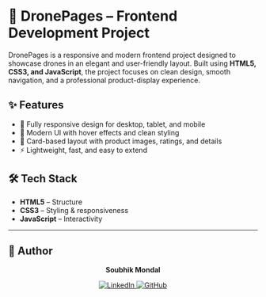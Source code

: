 # 🚁 DronePages – Frontend Development Project

DronePages is a responsive and modern frontend project designed to showcase drones in an elegant and user-friendly layout. Built using **HTML5, CSS3, and JavaScript**, the project focuses on clean design, smooth navigation, and a professional product-display experience.

## ✨ Features
- 📱 Fully responsive design for desktop, tablet, and mobile  
- 🎨 Modern UI with hover effects and clean styling  
- 🛒 Card-based layout with product images, ratings, and details  
- ⚡ Lightweight, fast, and easy to extend  

## 🛠️ Tech Stack
- **HTML5** – Structure  
- **CSS3** – Styling & responsiveness  
- **JavaScript** – Interactivity  



---

## 👤 Author  

<p align="center">
  <b>Soubhik Mondal</b>
</p>

<p align="center">
  <a href="https://www.linkedin.com/in/soubhik-mondal-8880/" target="_blank">
    <img src="https://img.shields.io/badge/LinkedIn-0077B5?style=for-the-badge&logo=linkedin&logoColor=white" alt="LinkedIn"/>
  </a>
  <a href="https://github.com/soubhikmondal8880" target="_blank">
    <img src="https://img.shields.io/badge/GitHub-181717?style=for-the-badge&logo=github&logoColor=white" alt="GitHub"/>
  </a>
</p>

